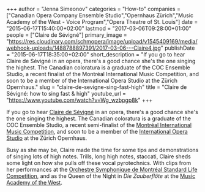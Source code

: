 +++
author = "Jenna Simeonov"
categories = "How-to"
companies = ["Canadian Opera Company Ensemble Studio","Opernhaus Zürich","Music Academy of the West - Voice Program","Opera Theatre of St. Louis"]
date = "2015-06-17T15:40:00+02:00"
lastmod = "2017-03-06T09:28:00+01:00"
people = ["Claire de Sévigné"]
primary_image = "https://res.cloudinary.com/schmopera/image/upload/v1545409169/media/webhook-uploads/1488788897391/2017-03-06---Claire4.jpg"
publishDate = "2015-06-17T18:35:00+02:00"
short_description = "If you go to hear Claire de Sévigné in an opera, there&#039;s a good chance she&#039;s the one singing the highest. The Canadian coloratura is a graduate of the COC Ensemble Studio, a recent finalist of the Montréal International Music Competition, and soon to be a member of the International Opera Studio at the Zürich Opernhaus."
slug = "claire-de-sevigne-sing-fast-high"
title = "Claire de Sévigné: how to sing fast &amp; high"
youtube_url = "https://www.youtube.com/watch?v=Wg_wzbpgp8k"
+++

If you go to hear [Claire de Sévigné](/scene/people/claire-de-sevigne/) in an opera, there's a good chance she's the one singing the highest. The Canadian coloratura is a graduate of the COC Ensemble Studio, a recent semi-finalist of the [Montréal International Music Competition](http://concoursmontreal.ca/en/), and soon to be a member of the [International Opera Studio](https://www.opernhaus.ch/en/ensemble/international-opera-studio/) at the Zürich Opernhaus.

Busy as she may be, Claire made the time for some tips and demonstrations of singing lots of high notes. Trills, long high notes, staccati, Claire sheds some light on how she pulls off these vocal pyrotechnics. With clips from her performances at the [Orchestre Symphonique de Montréal Standard Life Competition](http://www.osm.ca/en/osm-manulife-competition), and as the Queen of the Night in *Die Zauberflöte* at the [Music Academy of the West](/scene/companies/music-academy-of-the-west-voice-program/).
